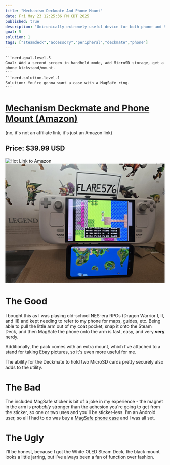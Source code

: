 ```yaml
---
title: "Mechanism Deckmate And Phone Mount"
date: Fri May 23 12:25:36 PM CDT 2025
published: true
description: "Unironically extremely useful device for both phone and Steam Deck"
goal: 5
solution: 1
tags: ["steamdeck","accessory","peripheral","deckmate","phone"]
---
```

````flare
```nerd-goal-level-5
Goal: Add a second screen in handheld mode, add MicroSD storage, get a phone kickstand/mount.
```
```nerd-solution-level-1
Solution: You're gonna want a case with a MagSafe ring.
```
````
# [Mechanism Deckmate and Phone Mount (Amazon)](https://www.amazon.com/dp/B0D893VP5S?ref=ppx_yo2ov_dt_b_fed_asin_title)

(no, it's not an affiliate link, it's just an Amazon link)

## Price: $39.99 USD

![Hot Link to Amazon](https://m.media-amazon.com/images/I/71fYRM-fcfL._AC_SL1500_.jpg)
![Action Shot](images/thumbnail/deckmate_front.jpg)

# The Good

I bought this as I was playing old-school NES-era RPGs (Dragon Warrior I, II, and III) and kept needing to refer to my phone for maps, guides, etc. Being able to pull the little arm out of my coat pocket, snap it onto the Steam Deck, and then MagSafe the phone onto the arm is fast, easy, and very **very** nerdy.

Additionally, the pack comes with an extra mount, which I've attached to a stand for taking Ebay pictures, so it's even more useful for me.

The ability for the Deckmate to hold two MicroSD cards pretty securely also adds to the utility.

# The Bad

The included MagSafe sticker is bit of a joke in my experience - the magnet in the arm is _probably_ stronger than the adhesion you're going to get from the sticker, so one or two uses and you'll be sticker-less. I'm an Android user, so all I had to do was buy a [MagSafe phone case](https://www.amazon.com/dp/B0D8TJP3PK?ref=ppx_yo2ov_dt_b_fed_asin_title) and I was all set.

# The Ugly

I'll be honest, because I got the White OLED Steam Deck, the black mount looks a little jarring, but I've always been a fan of function over fashion.
